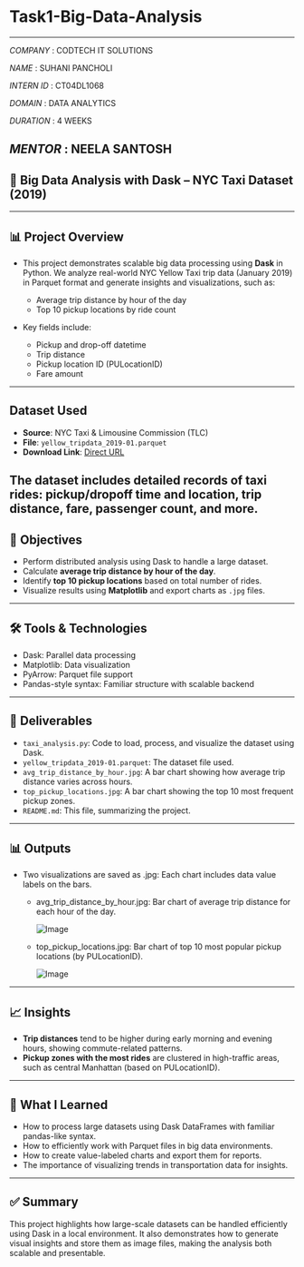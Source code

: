 # Task1-Big-Data-Analysis
---
*COMPANY* : CODTECH IT SOLUTIONS

*NAME* : SUHANI PANCHOLI

*INTERN ID* : CT04DL1068

*DOMAIN* : DATA ANALYTICS

*DURATION* : 4 WEEKS

*MENTOR* : NEELA SANTOSH
---
## 🚖 Big Data Analysis with Dask – NYC Taxi Dataset (2019)
---
## 📊 Project Overview

- This project demonstrates scalable big data processing using **Dask** in Python. We analyze real-world NYC Yellow Taxi trip data (January 2019) in Parquet format and generate insights and visualizations, such as:
    
     - Average trip distance by hour of the day
     - Top 10 pickup locations by ride count
- Key fields include:

     - Pickup and drop-off datetime
     - Trip distance
     - Pickup location ID (PULocationID)
     - Fare amount
---
## Dataset Used

- **Source**: NYC Taxi & Limousine Commission (TLC)
- **File**: `yellow_tripdata_2019-01.parquet`
- **Download Link**: [Direct URL](https://d37ci6vzurychx.cloudfront.net/trip-data/yellow_tripdata_2019-01.parquet)

The dataset includes detailed records of taxi rides: pickup/dropoff time and location, trip distance, fare, passenger count, and more.
---
## 🎯 Objectives

- Perform distributed analysis using Dask to handle a large dataset.
- Calculate **average trip distance by hour of the day**.
- Identify **top 10 pickup locations** based on total number of rides.
- Visualize results using **Matplotlib** and export charts as `.jpg` files.
---
## 🛠 Tools & Technologies

- Dask: Parallel data processing
- Matplotlib: Data visualization
- PyArrow: Parquet file support
- Pandas-style syntax: Familiar structure with scalable backend
---
## 📁 Deliverables

- `taxi_analysis.py`: Code to load, process, and visualize the dataset using Dask.
- `yellow_tripdata_2019-01.parquet`: The dataset file used.
- `avg_trip_distance_by_hour.jpg`: A bar chart showing how average trip distance varies across hours.
- `top_pickup_locations.jpg`: A bar chart showing the top 10 most frequent pickup zones.
- `README.md`: This file, summarizing the project.

---
## 📊 Outputs

- Two visualizations are saved as .jpg: Each chart includes data value labels on the bars.

  - avg_trip_distance_by_hour.jpg: Bar chart of average trip distance for each hour of the day.

     ![Image](https://github.com/user-attachments/assets/6dc9a618-fff0-4ee7-88f9-4a5023f49878) 

  - top_pickup_locations.jpg: Bar chart of top 10 most popular pickup locations (by PULocationID).

     ![Image](https://github.com/user-attachments/assets/f2980192-e91e-4b7e-b9da-8adb50f4e9da)
---
## 📈 Insights

- **Trip distances** tend to be higher during early morning and evening hours, showing commute-related patterns.
- **Pickup zones with the most rides** are clustered in high-traffic areas, such as central Manhattan (based on PULocationID).
---
## 🧠 What I Learned

- How to process large datasets using Dask DataFrames with familiar pandas-like syntax.
- How to efficiently work with Parquet files in big data environments.
- How to create value-labeled charts and export them for reports.
- The importance of visualizing trends in transportation data for insights.
---
## ✅ Summary
This project highlights how large-scale datasets can be handled efficiently using Dask in a local environment. It also demonstrates how to generate visual insights and store them as image files, making the analysis both scalable and presentable.
